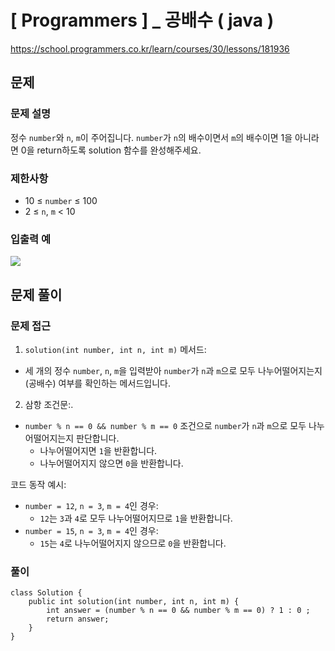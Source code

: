 # [ Programmers ] _ 공배수 ( java )

https://school.programmers.co.kr/learn/courses/30/lessons/181936
## 문제 
### 문제 설명
정수 `number`와 `n`, `m`이 주어집니다. `number`가 `n`의 배수이면서 `m`의 배수이면 1을 아니라면 0을 return하도록 solution 함수를 완성해주세요.

### 제한사항
- 10 ≤ `number` ≤ 100
- 2 ≤ `n`, `m` < 10
### 입출력 예
  ![](https://i.imgur.com/8bu2XOK.png)

## 문제 풀이
### 문제 접근
1. `solution(int number, int n, int m)` 메서드:

- 세 개의 정수 `number`, `n`, `m`을 입력받아 `number`가 `n`과 `m`으로 모두 나누어떨어지는지(공배수) 여부를 확인하는 메서드입니다.

2. 삼항 조건문:. 
- `number % n == 0 && number % m == 0` 조건으로 `number`가 `n`과 `m`으로 모두 나누어떨어지는지 판단합니다.
    - 나누어떨어지면 `1`을 반환합니다.
    - 나누어떨어지지 않으면 `0`을 반환합니다.

코드 동작 예시:

- `number = 12`, `n = 3`, `m = 4`인 경우:
    - `12`는 `3`과 `4`로 모두 나누어떨어지므로 `1`을 반환합니다.
- `number = 15`, `n = 3`, `m = 4`인 경우:
    - `15`는 `4`로 나누어떨어지지 않으므로 `0`을 반환합니다.

### 풀이
```
class Solution {
    public int solution(int number, int n, int m) {
        int answer = (number % n == 0 && number % m == 0) ? 1 : 0 ;
        return answer;
    }
}
```














